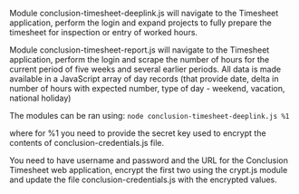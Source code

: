 Module conclusion-timesheet-deeplink.js will navigate to the Timesheet application, perform the login and expand projects to fully prepare the timesheet for inspection or entry of worked hours.

Module conclusion-timesheet-report.js will navigate to the Timesheet application, perform the login and scrape the number of hours for the current period of five weeks and several earlier periods. All data is made available in a JavaScript array of day records (that provide date, delta in number of hours with expected number, type of day - weekend, vacation, national holiday)

The modules can be ran using:
`node conclusion-timesheet-deeplink.js %1`

where for %1 you need to provide the secret key used to encrypt the contents of conclusion-credentials.js file. 

You need to have username and password and the URL for the Conclusion Timesheet web application, encrypt the first two using the crypt.js module and update the file conclusion-credentials.js with the encrypted values.